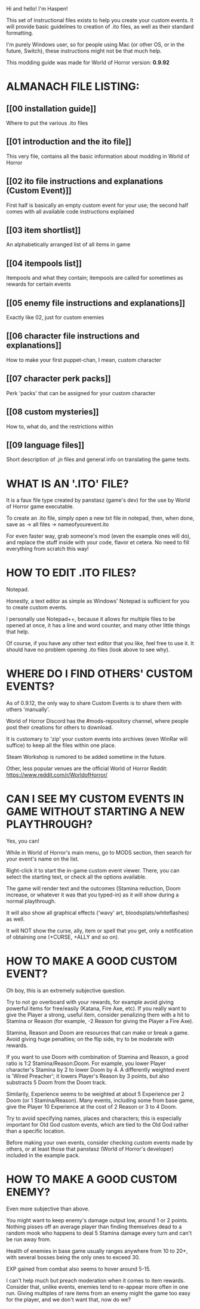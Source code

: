 
Hi and hello! I'm Haspen!

This set of instructional files exists to help you create your custom events. It will provide basic guidelines to creation of .ito files, as well as their standard formatting.

I'm purely Windows user, so for people using Mac (or other OS, or in the future, Switch), these instructions might not be that much help.

This modding guide was made for World of Horror version: **0.9.92**

# ALMANACH FILE LISTING:

## [[00 installation guide]]

Where to put the various .ito files

## [[01 introduction and the ito file]]

This very file, contains all the basic information about modding in World of Horror

## [[02 ito file instructions and explanations (Custom Event)]]

First half is basically an empty custom event for your use; the second half comes with all available code instructions explained

## [[03 item shortlist]]

An alphabetically arranged list of all items in game

## [[04 itempools list]]

Itempools and what they contain; itempools are called for sometimes as rewards for certain events

## [[05 enemy file instructions and explanations]]

Exactly like 02, just for custom enemies

## [[06 character file instructions and explanations]]

How to make your first puppet-chan, I mean, custom character

## [[07 character perk packs]]

Perk 'packs' that can be assigned for your custom character

## [[08 custom mysteries]]

How to, what do, and the restrictions within

## [[09 language files]]

Short description of .jn files and general info on translating the game texts.

# WHAT IS AN '.ITO' FILE?

It is a faux file type created by panstasz (game's dev) for the use by World of Horror game executable.

To create an .ito file, simply open a new txt file in notepad, then, when done, save as -> all files -> nameofyourevent.ito

For even faster way, grab someone's mod (even the example ones will do), and replace the stuff inside with your code, flavor et cetera. No need to fill everything from scratch this way!

# HOW TO EDIT .ITO FILES?

Notepad.

Honestly, a text editor as simple as Windows' Notepad is sufficient for you to create custom events.

I personally use Notepad++, because it allows for multiple files to be opened at once, it has a line and word counter, and many other little things that help.

Of course, if you have any other text editor that you like, feel free to use it. It should have no problem opening .ito files (look above to see why).

# WHERE DO I FIND OTHERS' CUSTOM EVENTS?

As of 0.9.12, the only way to share Custom Events is to share them with others 'manually'.

World of Horror Discord has the #mods-repository channel, where people post their creations for others to download.

It is customary to 'zip' your custom events into archives (even WinRar will suffice) to keep all the files within one place.

Steam Workshop is rumored to be added sometime in the future.

Other, less popular venues are the official World of Horror Reddit: https://www.reddit.com/r/WorldofHorror/

# CAN I SEE MY CUSTOM EVENTS IN GAME WITHOUT STARTING A NEW PLAYTHROUGH?

Yes, you can!

While in World of Horror's main menu, go to MODS section, then search for your event's name on the list. 

Right-click it to start the in-game custom event viewer. There, you can select the starting text, or check all the options available. 

The game will render text and the outcomes (Stamina reduction, Doom increase, or whatever it was that you typed-in) as it will show during a normal playthrough.

It will also show all graphical effects ('wavy' art, bloodsplats/whiteflashes) as well.

It will NOT show the curse, ally, item or spell that you get, only a notification of obtaining one (+CURSE, +ALLY and so on).

# HOW TO MAKE A GOOD CUSTOM EVENT?

Oh boy, this is an extremely subjective question.

Try to not go overboard with your rewards, for example avoid giving powerful items for free/easily (Katana, Fire Axe, etc). If you really want to give the Player a strong, useful item, consider penalizing them with a hit to Stamina or Reason (for example, -2 Reason for giving the Player a Fire Axe).

Stamina, Reason and Doom are resources that can make or break a game. Avoid giving huge penalties; on the flip side, try to be moderate with rewards.

If you want to use Doom with combination of Stamina and Reason, a good ratio is 1:2 Stamina/Reason:Doom. For example, you lower Player character's Stamina by 2 to lower Doom by 4. A differently weighted event is 'Wired Preacher'; it lowers Player's Reason by 3 points, but also substracts 5 Doom from the Doom track.

Similarily, Experience seems to be weighted at about 5 Experience per 2 Doom (or 1 Stamina/Reason). Many events, including some from base game, give the Player 10 Experience at the cost of 2 Reason or 3 to 4 Doom.

Try to avoid specifying names, places and characters; this is especially important for Old God custom events, which are tied to the Old God rather than a specific location.

Before making your own events, consider checking custom events made by others, or at least those that panstasz (World of Horror's developer) included in the example pack.

# HOW TO MAKE A GOOD CUSTOM ENEMY?

Even more subjective than above.

You might want to keep enemy's damage output low, around 1 or 2 points. Nothing pisses off an average player than finding themselves dead to a random mook who happens to deal 5 Stamina damage every turn and can't be run away from.

Health of enemies in base game usually ranges anywhere from 10 to 20+, with several bosses being the only ones to exceed 30.

EXP gained from combat also seems to hover around 5-15.

I can't help much but preach moderation when it comes to item rewards. Consider that, unlike events, enemies tend to re-appear more often in one run. Giving multiples of rare items from an enemy might the game too easy for the player, and we don't want that, now do we?